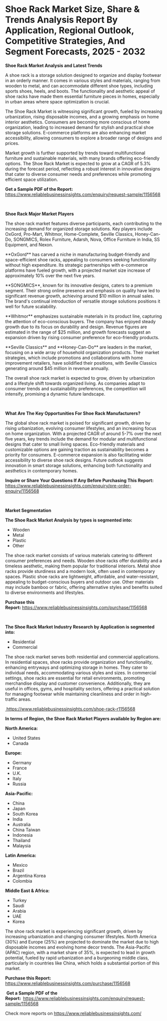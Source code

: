 <p><h1>Shoe Rack Market Size, Share & Trends Analysis Report By Application, Regional Outlook, Competitive Strategies, And Segment Forecasts, 2025 - 2032</h1></p><p><strong>Shoe Rack Market Analysis and Latest Trends</strong></p>
<p><p>A shoe rack is a storage solution designed to organize and display footwear in an orderly manner. It comes in various styles and materials, ranging from wooden to metal, and can accommodate different shoe types, including sports shoes, heels, and boots. The functionality and aesthetic appeal of shoe racks have made them essential furniture pieces in homes, especially in urban areas where space optimization is crucial.</p><p>The Shoe Rack Market is witnessing significant growth, fueled by increasing urbanization, rising disposable incomes, and a growing emphasis on home interior aesthetics. Consumers are becoming more conscious of home organization, leading to increased demand for stylish and practical shoe storage solutions. E-commerce platforms are also enhancing market accessibility, allowing consumers to explore a broader range of designs and prices.</p><p>Market growth is further supported by trends toward multifunctional furniture and sustainable materials, with many brands offering eco-friendly options. The Shoe Rack Market is expected to grow at a CAGR of 5.3% during the forecast period, reflecting a robust interest in innovative designs that cater to diverse consumer needs and preferences while promoting efficient space utilization.</p></p>
<p><strong>Get a Sample PDF of the Report:&nbsp;</strong> <a href="https://www.reliablebusinessinsights.com/enquiry/request-sample/1156568?utm_campaign=2306&utm_medium=2&utm_source=Github&utm_content=ia&utm_term=05042025&utm_id=shoe-rack">https://www.reliablebusinessinsights.com/enquiry/request-sample/1156568</a></p>
<p>&nbsp;</p>
<p><strong>Shoe Rack Major Market Players</strong></p>
<p><p>The shoe rack market features diverse participants, each contributing to the increasing demand for organized storage solutions. Key players include OxGord, Pro-Mart, Whitmor, Home-Complete, Seville Classics, Honey-Can-Do, SONGMICS, Rolex Furniture, Adarsh, Nova, Office Furniture in India, SS Equipment, and Nexon. </p><p>**OxGord** has carved a niche in manufacturing budget-friendly and space-efficient shoe racks, appealing to consumers seeking functionality without high expenditure. Its strategic partnerships with e-commerce platforms have fueled growth, with a projected market size increase of approximately 10% over the next five years.</p><p>**SONGMICS**, known for its innovative designs, caters to a premium segment. Their strong online presence and emphasis on quality have led to significant revenue growth, achieving around $10 million in annual sales. The brand's continual introduction of versatile storage solutions positions it well for future scalability.</p><p>**Whitmor** emphasizes sustainable materials in its product line, capturing the attention of eco-conscious buyers. The company has enjoyed steady growth due to its focus on durability and design. Revenue figures are estimated in the range of $25 million, and growth forecasts suggest an expansion driven by rising consumer preference for eco-friendly products.</p><p>**Seville Classics** and **Honey-Can-Do** are leaders in the market, focusing on a wide array of household organization products. Their market strategies, which include promotions and collaborations with home improvement retailers, have solidified their positions, with Seville Classics generating around $45 million in revenue annually.</p><p>The overall shoe rack market is expected to grow, driven by urbanization and a lifestyle shift towards organized living. As companies adapt to consumer trends and sustainability preferences, the competition will intensify, promising a dynamic future landscape.</p></p>
<p>&nbsp;</p>
<p><strong>What Are The Key Opportunities For Shoe Rack Manufacturers?</strong></p>
<p><p>The global shoe rack market is poised for significant growth, driven by rising urbanization, evolving consumer lifestyles, and an increasing focus on home organization. With a projected CAGR of around 5-7% over the next five years, key trends include the demand for modular and multifunctional designs that cater to small living spaces. Eco-friendly materials and customizable options are gaining traction as sustainability becomes a priority for consumers. E-commerce expansion is also facilitating wider accessibility to diverse shoe rack designs. Future outlook suggests innovation in smart storage solutions, enhancing both functionality and aesthetics in contemporary homes.</p></p>
<p><strong>Inquire or Share Your Questions If Any Before Purchasing This Report:</strong> <a href="https://www.reliablebusinessinsights.com/enquiry/pre-order-enquiry/1156568?utm_campaign=2306&utm_medium=2&utm_source=Github&utm_content=ia&utm_term=05042025&utm_id=shoe-rack">https://www.reliablebusinessinsights.com/enquiry/pre-order-enquiry/1156568</a></p>
<p>&nbsp;</p>
<p><strong>Market Segmentation</strong></p>
<p><strong>The Shoe Rack Market Analysis by types is segmented into:</strong></p>
<p><ul><li>Wooden</li><li>Metal</li><li>Plastic</li><li>Other</li></ul></p>
<p><p>The shoe rack market consists of various materials catering to different consumer preferences and needs. Wooden shoe racks offer durability and a timeless aesthetic, making them popular for traditional interiors. Metal shoe racks provide sturdiness and a modern look, often used in contemporary spaces. Plastic shoe racks are lightweight, affordable, and water-resistant, appealing to budget-conscious buyers and outdoor use. Other materials may include bamboo or fabric, offering alternative styles and benefits suited to diverse environments and lifestyles.</p></p>
<p><strong>Purchase this Report:&nbsp;</strong><a href="https://www.reliablebusinessinsights.com/purchase/1156568?utm_campaign=2306&utm_medium=2&utm_source=Github&utm_content=ia&utm_term=05042025&utm_id=shoe-rack">https://www.reliablebusinessinsights.com/purchase/1156568</a></p>
<p>&nbsp;</p>
<p><strong>The Shoe Rack Market Industry Research by Application is segmented into:</strong></p>
<p><ul><li>Residential</li><li>Commercial</li></ul></p>
<p><p>The shoe rack market serves both residential and commercial applications. In residential spaces, shoe racks provide organization and functionality, enhancing entryways and optimizing storage in homes. They cater to individual needs, accommodating various styles and sizes. In commercial settings, shoe racks are essential for retail environments, promoting merchandise display and customer convenience. Additionally, they are useful in offices, gyms, and hospitality sectors, offering a practical solution for managing footwear while maintaining cleanliness and order in high-traffic areas.</p></p>
<p><a href="https://www.reliablebusinessinsights.com/shoe-rack-r1156568?utm_campaign=2306&utm_medium=2&utm_source=Github&utm_content=ia&utm_term=05042025&utm_id=shoe-rack">&nbsp;https://www.reliablebusinessinsights.com/shoe-rack-r1156568</a></p>
<p><strong>In terms of Region, the Shoe Rack Market Players available by Region are:</strong></p>
<p>
    <p> <strong> North America: </strong>
        <ul>
            <li>United States</li>
            <li>Canada</li>
        </ul>
        </p> 
    <p> <strong> Europe: </strong>
        <ul>
            <li>Germany</li>
            <li>France</li>
            <li>U.K.</li>
            <li>Italy</li>
            <li>Russia</li>
        </ul>
        </p> 
    <p> <strong> Asia-Pacific: </strong>
        <ul>
            <li>China</li>
            <li>Japan</li>
            <li>South Korea</li>
            <li>India</li>
            <li>Australia</li>
            <li>China Taiwan</li>
            <li>Indonesia</li>
            <li>Thailand</li>
            <li>Malaysia</li>
        </ul>
        </p> 
    <p> <strong> Latin America: </strong>
        <ul>
            <li>Mexico</li>
            <li>Brazil</li>
            <li>Argentina Korea</li>
            <li>Colombia</li>
        </ul>
        </p> 
    <p> <strong> Middle East & Africa: </strong>
        <ul>
            <li>Turkey</li>
            <li>Saudi</li>
            <li>Arabia</li>
            <li>UAE</li>
            <li>Korea</li>
        </ul>
    </p>
    </p>
<p><p>The shoe rack market is experiencing significant growth, driven by increasing urbanization and changing consumer lifestyles. North America (30%) and Europe (25%) are projected to dominate the market due to high disposable incomes and evolving home decor trends. The Asia-Pacific (APAC) region, with a market share of 35%, is expected to lead in growth potential, fueled by rapid urbanization and a burgeoning middle class, particularly in countries like China, which holds a substantial portion of this market.</p></p>
<p><strong>Purchase this Report: </strong><a href="https://www.reliablebusinessinsights.com/purchase/1156568?utm_campaign=2306&utm_medium=2&utm_source=Github&utm_content=ia&utm_term=05042025&utm_id=shoe-rack">https://www.reliablebusinessinsights.com/purchase/1156568</a></p>
<p>&nbsp;<strong>Get a Sample PDF of the Report:&nbsp;&nbsp;</strong><a href="https://www.reliablebusinessinsights.com/enquiry/request-sample/1156568?utm_campaign=2306&utm_medium=2&utm_source=Github&utm_content=ia&utm_term=05042025&utm_id=shoe-rack">https://www.reliablebusinessinsights.com/enquiry/request-sample/1156568</a></p>
<p><strong></strong></p>
<p>Check more reports on <a href="https://www.reliablebusinessinsights.com/?utm_campaign=2306&utm_medium=2&utm_source=Github&utm_content=ia&utm_term=05042025&utm_id=shoe-rack">https://www.reliablebusinessinsights.com/</a></p>